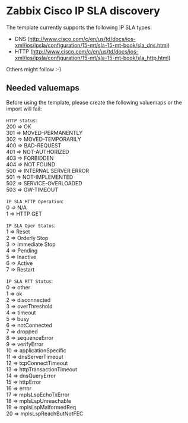 # Zabbix Cisco IP SLA discovery 

The template currently supports the following IP SLA types:

- DNS (http://www.cisco.com/c/en/us/td/docs/ios-xml/ios/ipsla/configuration/15-mt/sla-15-mt-book/sla_dns.html)
- HTTP (http://www.cisco.com/c/en/us/td/docs/ios-xml/ios/ipsla/configuration/15-mt/sla-15-mt-book/sla_http.html)

Others might follow :-)


## Needed valuemaps

Before using the template, please create the following valuemaps or the import will fail:

`HTTP status`:  
200 ⇒ OK  
301 ⇒ MOVED-PERMANENTLY  
302 ⇒ MOVED-TEMPORARILY  
400 ⇒ BAD-REQUEST  
401 ⇒ NOT-AUTHORIZED  
403 ⇒ FORBIDDEN  
404 ⇒ NOT FOUND  
500 ⇒ INTERNAL SERVER ERROR  
501 ⇒ NOT-IMPLEMENTED  
502 ⇒ SERVICE-OVERLOADED  
503 ⇒ GW-TIMEOUT  

`IP SLA HTTP Operation`:  
0 ⇒ N/A  
1 ⇒ HTTP GET  

`IP SLA Oper Status`:  
1 ⇒ Reset  
2 ⇒ Orderly Stop  
3 ⇒ Immediate Stop  
4 ⇒ Pending  
5 ⇒ Inactive  
6 ⇒ Active  
7 ⇒ Restart  

`IP SLA RTT Status`:  
0 ⇒ other  
1 ⇒ ok  
2 ⇒ disconnected  
3 ⇒ overThreshold  
4 ⇒ timeout  
5 ⇒ busy  
6 ⇒ notConnected  
7 ⇒ dropped  
8 ⇒ sequenceError  
9 ⇒ verifyError  
10 ⇒ applicationSpecific  
11 ⇒ dnsServerTimeout  
12 ⇒ tcpConnectTimeout  
13 ⇒ httpTransactionTimeout  
14 ⇒ dnsQueryError  
15 ⇒ httpError  
16 ⇒ error  
17 ⇒ mplsLspEchoTxError  
18 ⇒ mplsLspUnreachable  
19 ⇒ mplsLspMalformedReq  
20 ⇒ mplsLspReachButNotFEC  


